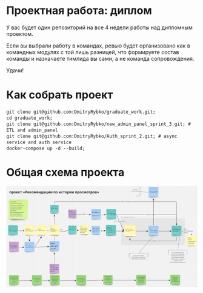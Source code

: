 # Проектная работа: диплом

У вас будет один репозиторий на все 4 недели работы над дипломным проектом. 

Если вы выбрали работу в командах, ревью будет организовано как в командных модулях с той лишь разницей, что формируете состав команды и назначаете тимлида вы сами, а не команда сопровождения.

Удачи!


# Как собрать проект
```
git clone git@github.com:DmitryRybko/graduate_work.git;
cd graduate_work;
git clone git@github.com:DmitryRybko/new_admin_panel_sprint_3.git; # ETL and admin_panel
git clone git@github.com:DmitryRybko/Auth_sprint_2.git; # async service and auth service
docker-compose up -d --build;
```
# Общая схема проекта
![](recommendations_service.jpg)